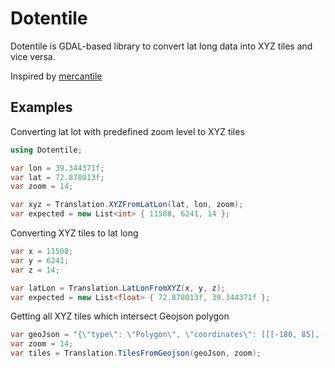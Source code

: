 # Dotentile 
Dotentile is GDAL-based library to convert lat long data into XYZ tiles
and vice versa.

Inspired by [mercantile](https://pypi.org/project/mercantile/)


## Examples

Converting lat lot with predefined zoom level to XYZ tiles
```csharp
using Dotentile;

var lon = 39.344371f;
var lat = 72.878013f;
var zoom = 14;

var xyz = Translation.XYZFromLatLon(lat, lon, zoom);
var expected = new List<int> { 11508, 6241, 14 };

```

Converting XYZ tiles to lat long
```csharp
var x = 11508;
var y = 6241;
var z = 14;

var latLon = Translation.LatLonFromXYZ(x, y, z);
var expected = new List<float> { 72.878013f, 39.344371f };
```

Getting all XYZ tiles which intersect Geojson polygon
```csharp
var geoJson = "{\"type\": \"Polygon\", \"coordinates\": [[[-180, 85], [180, 85], [180, -85], [-180, -85], [-180, 85]]]}";
var zoom = 14;
var tiles = Translation.TilesFromGeojson(geoJson, zoom);
```